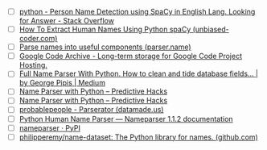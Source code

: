 - [ ] [python - Person Name Detection using SpaCy in English Lang. Looking for Answer - Stack Overflow](https://stackoverflow.com/questions/51214026/person-name-detection-using-spacy-in-english-lang-looking-for-answer)
- [ ] [How To Extract Human Names Using Python spaCy (unbiased-coder.com)](https://unbiased-coder.com/extract-names-python-spacy/)
- [ ] [Parse names into useful components (parser.name)](https://parser.name/)
- [ ] [Google Code Archive - Long-term storage for Google Code Project Hosting.](https://code.google.com/archive/p/python-nameparser/)
- [ ] [Full Name Parser With Python. How to clean and tide database fields… | by George Pipis | Medium](https://jorgepit-14189.medium.com/full-name-parser-with-python-c4edc7f7b0f2)
- [ ] [Name Parser with Python – Predictive Hacks](https://predictivehacks.com/name-parser-with-python/)
- [ ] [Name Parser with Python – Predictive Hacks](https://predictivehacks.com/name-parser-with-python/)
- [ ] [probablepeople - Parserator (datamade.us)](https://parserator.datamade.us/probablepeople/)
- [ ] [Python Human Name Parser — Nameparser 1.1.2 documentation](https://nameparser.readthedocs.io/en/latest/)
- [ ] [nameparser · PyPI](https://pypi.org/project/nameparser/)
- [ ] [philipperemy/name-dataset: The Python library for names. (github.com)](https://github.com/philipperemy/name-dataset)